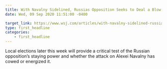 ```yaml
---
title: With Navalny Sidelined, Russias Opposition Seeks to Deal a Blow to Putin
date: Wed, 09 Sep 2020 11:51:00 -0400

target_link: https://www.wsj.com/articles/with-navalny-sidelined-russias-opposition-seeks-to-deal-a-blow-to-putin-11599666661
type: first_headline
categories:
    - first_headline
---
```

Local elections later this week will provide a critical test of the Russian opposition’s staying power and whether the attack on Alexei Navalny has cowed or energized it. 